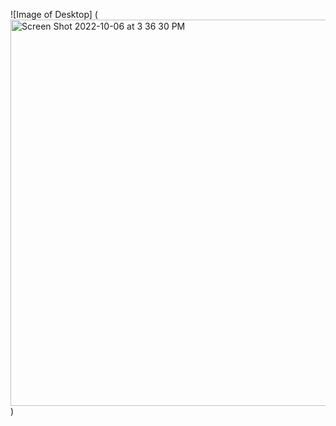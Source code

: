 ![Image of Desktop] (<img width="618" alt="Screen Shot 2022-10-06 at 3 36 30 PM" src="https://user-images.githubusercontent.com/115192246/194431227-a06c2777-b77a-4f19-bdc8-408ac6ade38b.png">)
